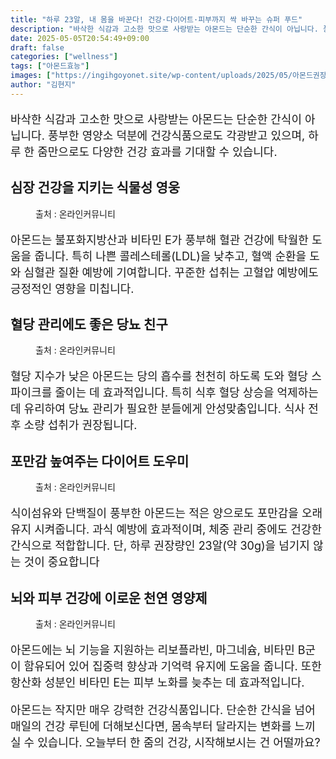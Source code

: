```yaml
---
title: "하루 23알, 내 몸을 바꾼다! 건강·다이어트·피부까지 싹 바꾸는 슈퍼 푸드"
description: "바삭한 식감과 고소한 맛으로 사랑받는 아몬드는 단순한 간식이 아닙니다. 풍부한 영양소 덕분에 건강식품으로도 각광받고 있으며, 하루 한 줌만으로도 다양한 건강 효과를 기대할 수 있습니다."
date: 2025-05-05T20:54:49+09:00
draft: false
categories: ["wellness"]
tags: ["아몬드효능"]
images: ["https://ingihgoyonet.site/wp-content/uploads/2025/05/아몬드권장량-1024x683.jpg", "https://ingihgoyonet.site/wp-content/uploads/2025/05/아몬드-1024x683.jpg", "https://ingihgoyonet.site/wp-content/uploads/2025/05/볶은아몬드효능-1024x683.jpg", "https://ingihgoyonet.site/wp-content/uploads/2025/05/피부건강-683x1024.jpg"]
author: "김현지"
---
```


<p style="font-size:18px">바삭한 식감과 고소한 맛으로 사랑받는 아몬드는 단순한 간식이 아닙니다. 풍부한 영양소 덕분에 건강식품으로도 각광받고 있으며, 하루 한 줌만으로도 다양한 건강 효과를 기대할 수 있습니다.</p> <h2 >심장 건강을 지키는 식물성 영웅</h2> <figure ><img src="https://ingihgoyonet.site/wp-content/uploads/2025/05/아몬드권장량-1024x683.jpg" alt="" style="aspect-ratio:16/9;object-fit:cover"/><figcaption >출처 : 온라인커뮤니티</figcaption></figure> <p style="font-size:18px">아몬드는 불포화지방산과 비타민 E가 풍부해 혈관 건강에 탁월한 도움을 줍니다. 특히 나쁜 콜레스테롤(LDL)을 낮추고, 혈액 순환을 도와 심혈관 질환 예방에 기여합니다. 꾸준한 섭취는 고혈압 예방에도 긍정적인 영향을 미칩니다.</p> <h2 >혈당 관리에도 좋은 당뇨 친구</h2> <figure ><img src="https://ingihgoyonet.site/wp-content/uploads/2025/05/아몬드-1024x683.jpg" alt="" style="aspect-ratio:16/9;object-fit:cover"/><figcaption >출처 : 온라인커뮤니티</figcaption></figure> <p style="font-size:18px">혈당 지수가 낮은 아몬드는 당의 흡수를 천천히 하도록 도와 혈당 스파이크를 줄이는 데 효과적입니다. 특히 식후 혈당 상승을 억제하는 데 유리하여 당뇨 관리가 필요한 분들에게 안성맞춤입니다. 식사 전후 소량 섭취가 권장됩니다.</p> <h2 >포만감 높여주는 다이어트 도우미</h2> <figure ><img src="https://ingihgoyonet.site/wp-content/uploads/2025/05/볶은아몬드효능-1024x683.jpg" alt="" style="aspect-ratio:16/9;object-fit:cover"/><figcaption >출처 : 온라인커뮤니티</figcaption></figure> <p style="font-size:18px">식이섬유와 단백질이 풍부한 아몬드는 적은 양으로도 포만감을 오래 유지 시켜줍니다. 과식 예방에 효과적이며, 체중 관리 중에도 건강한 간식으로 적합합니다. 단, 하루 권장량인 23알(약 30g)을 넘기지 않는 것이 중요합니다</p> <h2 >뇌와 피부 건강에 이로운 천연 영양제</h2> <figure ><img src="https://ingihgoyonet.site/wp-content/uploads/2025/05/피부건강-683x1024.jpg" alt="" style="aspect-ratio:16/9;object-fit:cover"/><figcaption >출처 : 온라인커뮤니티</figcaption></figure> <p style="font-size:18px">아몬드에는 뇌 기능을 지원하는 리보플라빈, 마그네슘, 비타민 B군이 함유되어 있어 집중력 향상과 기억력 유지에 도움을 줍니다. 또한 항산화 성분인 비타민 E는 피부 노화를 늦추는 데 효과적입니다.</p> <p style="font-size:18px">아몬드는 작지만 매우 강력한 건강식품입니다. 단순한 간식을 넘어 매일의 건강 루틴에 더해보신다면, 몸속부터 달라지는 변화를 느끼실 수 있습니다. 오늘부터 한 줌의 건강, 시작해보시는 건 어떨까요?</p>